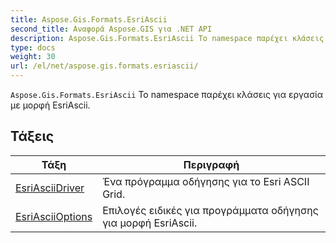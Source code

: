 ```yaml
---
title: Aspose.Gis.Formats.EsriAscii
second_title: Αναφορά Aspose.GIS για .NET API
description: Aspose.Gis.Formats.EsriAscii Το namespace παρέχει κλάσεις για εργασία με μορφή EsriAscii.
type: docs
weight: 30
url: /el/net/aspose.gis.formats.esriascii/
---
```

`Aspose.Gis.Formats.EsriAscii` Το namespace παρέχει κλάσεις για εργασία με μορφή EsriAscii.

## Τάξεις

| Τάξη | Περιγραφή |
| --- | --- |
| [EsriAsciiDriver](./esriasciidriver/) | Ένα πρόγραμμα οδήγησης για το Esri ASCII Grid. |
| [EsriAsciiOptions](./esriasciioptions/) | Επιλογές ειδικές για προγράμματα οδήγησης για μορφή EsriAscii. |


